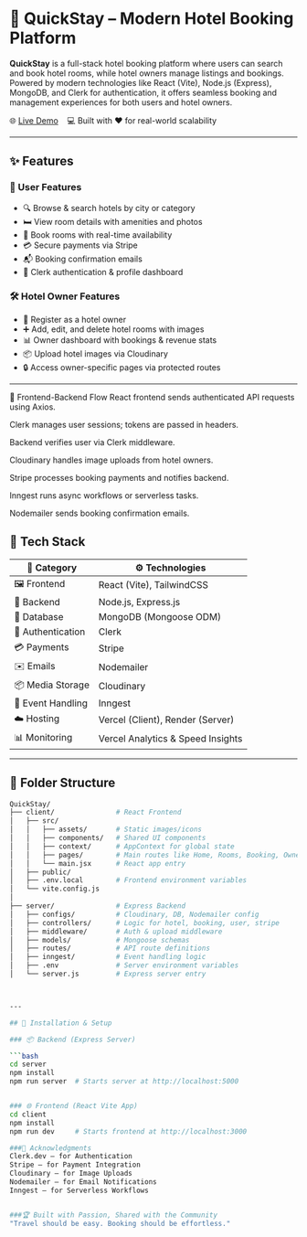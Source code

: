 # 🏨 QuickStay – Modern Hotel Booking Platform

**QuickStay** is a full-stack hotel booking platform where users can search and book hotel rooms, while hotel owners manage listings and bookings. Powered by modern technologies like React (Vite), Node.js (Express), MongoDB, and Clerk for authentication, it offers seamless booking and management experiences for both users and hotel owners.

🌐 [Live Demo](https://quickstay-dclf8hnux-shantanus-projects-6dff41f7.vercel.app) &nbsp;&nbsp;&nbsp;💻 Built with ❤️ for real-world scalability

---

## ✨ Features

### 👤 User Features
- 🔍 Browse & search hotels by city or category
- 🛏️ View room details with amenities and photos
- 📅 Book rooms with real-time availability
- 💳 Secure payments via Stripe
- 📬 Booking confirmation emails
- 🔐 Clerk authentication & profile dashboard

### 🛠️ Hotel Owner Features
- 🏨 Register as a hotel owner
- ➕ Add, edit, and delete hotel rooms with images
- 📊 Owner dashboard with bookings & revenue stats
- 📦 Upload hotel images via Cloudinary
- 🔒 Access owner-specific pages via protected routes

---

🔁 Frontend-Backend Flow
React frontend sends authenticated API requests using Axios.

Clerk manages user sessions; tokens are passed in headers.

Backend verifies user via Clerk middleware.

Cloudinary handles image uploads from hotel owners.

Stripe processes booking payments and notifies backend.

Inngest runs async workflows or serverless tasks.

Nodemailer sends booking confirmation emails.




## 🧰 Tech Stack

| 🧩 Category        | ⚙️ Technologies                           |
|-------------------|-------------------------------------------|
| 🖼️ Frontend       | React (Vite), TailwindCSS                 |
| 🚀 Backend        | Node.js, Express.js                      |
| 💾 Database       | MongoDB (Mongoose ODM)                   |
| 🔐 Authentication | Clerk                                     |
| 💳 Payments       | Stripe                                    |
| ✉️ Emails         | Nodemailer                                |
| 📦 Media Storage  | Cloudinary                                |
| 🔄 Event Handling | Inngest                                   |
| ☁️ Hosting        | Vercel (Client), Render (Server)          |
| 📊 Monitoring     | Vercel Analytics & Speed Insights         |


---

## 📂 Folder Structure

```bash
QuickStay/
├── client/               # React Frontend
│   ├── src/
│   │   ├── assets/       # Static images/icons
│   │   ├── components/   # Shared UI components
│   │   ├── context/      # AppContext for global state
│   │   ├── pages/        # Main routes like Home, Rooms, Booking, Owner Dashboard
│   │   └── main.jsx      # React app entry
│   ├── public/
│   ├── .env.local        # Frontend environment variables
│   └── vite.config.js
│
├── server/               # Express Backend
│   ├── configs/          # Cloudinary, DB, Nodemailer config
│   ├── controllers/      # Logic for hotel, booking, user, stripe
│   ├── middleware/       # Auth & upload middleware
│   ├── models/           # Mongoose schemas
│   ├── routes/           # API route definitions
│   ├── inngest/          # Event handling logic
│   ├── .env              # Server environment variables
│   └── server.js         # Express server entry



---

## 🔧 Installation & Setup

### 📦 Backend (Express Server)

```bash
cd server
npm install
npm run server  # Starts server at http://localhost:5000


### 🌐 Frontend (React Vite App)
cd client
npm install
npm run dev     # Starts frontend at http://localhost:3000

###🙌 Acknowledgments
Clerk.dev – for Authentication
Stripe – for Payment Integration
Cloudinary – for Image Uploads
Nodemailer – for Email Notifications
Inngest – for Serverless Workflows


###🏆 Built with Passion, Shared with the Community
"Travel should be easy. Booking should be effortless."


